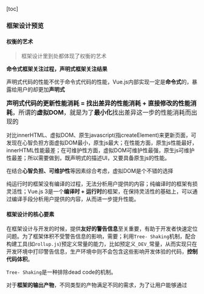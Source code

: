 [toc]

### 框架设计预览

#### 权衡的艺术

> 框架设计里到处都体现了权衡的艺术

**命令式框架关注过程，声明式框架关注结果**

声明式代码的性能不优于命令式代码的性能，Vue.js内部实现一定是**命令式**的，暴露给用户的却更加**声明式**

<font size="3">**声明式代码的更新性能消耗 = 找出差异的性能消耗 + 直接修改的性能消耗**，所谓的**虚拟DOM**，就是为了**最小化**找出差异这一步的性能消耗而出现的</font>

对比innerHTML、虚拟DOM、原生javascript(指createElement)来更新页面，可发现在心智负担方面虚拟DOM最小，原生js最大；在性能方面，原生js性能最好，innerHTML性能最差；在可维护性方面，虚拟DOM可维护性最强，原生js可维护性最差；所以需要做到，既声明式的描述UI，又要具备原生js的性能。

在结合**心智负担、可维护性**等因素综合考虑，虚拟DOM是个不错的选择

纯运行时的框架没有编译的过程，无法分析用户提供的内容；纯编译时的框架有损灵活性；Vue.js 3是一个**编译时 + 运行时**的框架，在保持灵活性的基础上，可以通过编译手段分析用户提供的内容，从而进一步提升性能。

#### 框架设计的核心要素

在框架设计与开发的时候，提供**友好的警告信息**至关重要，有助于开发者快速定位问题。为了框架体积不受警告信息的影响，需要；利用`Tree- Shaking`机制，配合构建工具(如`rollup.js`)预定义常量的能力，比如预定义`_DEV_`常量，从而实现只在开发环境中打印警告信息，生产环境中则不会包含这些影响开发体验的代码，**控制代码体积**。

`Tree- Shaking`是一种排除dead code的机制。

对于**框架的输出产物**，不同类型的产物满足不同的需求，为了让用户能够通过<script>标签直接引用并使用，我们需要输出 IIFE格式的资源，即立即调用的函数表达式。为了让用户能够通过 <script type="module"> 引用并使用，我们需要输出 ESM格式的资源。这里需要注意的是，ESM 格式的资源有两种：用于浏览器的 `esm-browser.js` 和用于打包工具的`esm-bundler.js` 它们的区别在于对预定义常量`_DEV_`的处理，前者直接将`_ DEV_ `常量替换为字面量 true 或false(从而控制需要`Tree-Shaking`的代码)，后者则将`_DEV_ `常量替换为` process.env.NODE_ ENV !=='production'` 语句。

框架的错误处理做得好坏直接决定了用户应用程序的健壮性，同时还决定了用户开发应月处理错误的心智负担。框架需要为用户提供统一的**错误处理接口**，这样用户可以通过注册自定的错误处理两数来处理全部的框架异常。

框架还需提供更加良好的`TypeScript`**类型支持**



#### Vue.js设计思路

本章中，介绍了声明式地描述 UI 的概念。vuejs 是一个声明式的框架，声明式的好处在于，它直接表达结果，用户不需要关注过程。vuejs采用模板的方式来描述UI，但它同样支持使用虛拟DOM 来描述 UI。虛拟DOM 要比模板更加灵活，但模板要比虚拟DOM 更加直观。

**渲染器**的作用是，把**虚拟 DOM** 对象渲染为真实DOM 元素。它的工作原理是递归地遍历虚拟 DOM 对象，并调用原生 DOM API 来完成真实DOM 的创建。渲染器的精髓在于后续的更新，它会通过 <font size="3">**DIFF算法**</font>找出变更点，并且只会更新需要更新的内容。

组件其实就是**一组虛拟DOM元素的封装**，它可以是一个返回虛拟DOM 的函数，也可以是一个对象，但这个对象下必须要有一个函数，用来产出组件要渲染的虚拟 DOM。渲染器在渲染组件时，会先获取组件要渲染的内容，即执行组件的渲染函数并得到其返回值，称之为 subtree，最后再递归地调用渲染器将 subtree 渲染出来即可。

Vuejs 的模板会被一个叫作**编译器**的程序编译为渲染函数，编译器、渲染器都是 Vue.js 的核心组成部分，它们共同构成一个有机的整体，不同模块之间互相配合，进一步提升框架性能。

<img src="https://raw.githubusercontent.com/zhedieya/MyPics/main/typora-img/image-20230215235745491.png" alt="image-20230215235745491" style="zoom:50%;" />



### 响应系统

#### 响应系统的作用与实现

```js
const obj = {text: 'cyk'}
function effect() {
  document.body.innerText = obj.text
}
```

希望值变化后，副作用函数effect会重新执行，更新数据，为了实现响应式数据，可以先发现两点线索：

- 当副作用函数执行时会出发obj.text的**读取**操作
- 当修改obj.text时，会出发字段obj.text的**设置**操作

初始想法是当读取obj.text字段时，可以将副作用函数存储到一个“桶”里，这样，当设置obj.text时，再将该副作用函数取出来执行即可。

在Vue3中，使用代理对象`Proxy`来拦截一个对象属性的读取和设置操作

初始版本直接通过名字(effect)来获取副作用函数，很不方便，后来完善后：

- 当**读取**操作发生时，将副作用函数收集到桶里
- 当**设置**操作发生时，从桶中取出副作用函数并执行

通过注册全局变量来存储被注册的副作用函数，解决了上述问题，不过也发现，由于**没有在副作用函数与被操作的目标字段之间建立明确的联系**，导致无论读取的是什么属性，都会收集副作用函数；无论设置的是什么属性，都会把桶里的副作用函数取出并执行。这需要重新设计桶的结构，不能再简单的使用一个Set作为桶了。

```js
function effect(function effectFn(){
  document.body.innerText = obj.text
})
```

此段代码存在三个角色

- 被操作的代理对象obj
- 被操作的字段名text
- 使用effect函数注册的副作用函数effectFn

若用target代表一个代理对象所代理的原始对象，用key来表示被操作的字段名，用effectFn来表示被注册的副作用函数，那么可以建立如下的关系

```shell
--target
     --key
        --effectFn
```

选择`WeakMap`来存储副作用函数和目标字段的关系，选择`WeakMap`来存储是因为WeakMap对key是弱引用，若用户侧对代码对target没有任何引用，target会被垃圾回收器回收。

<img src="https://raw.githubusercontent.com/zhedieya/MyPics/main/typora-img/image-20230217001550046.png" alt="image-20230217001550046" style="zoom:30%;" align='left'/>

<img src="https://raw.githubusercontent.com/zhedieya/MyPics/main/typora-img/image-20230217002243702.png" alt="image-20230217002243702" style="zoom:50%;" align="left"/>

```js
// 存储副作用函数的桶
const bucket = new WeakMap()
// 原始数据
const data = { text: 'hello world' }

const obj = new Proxy(data, {
  // 拦截对象属性的读取
  get(target, key) {
    // 收集依赖，将副作用函数添加进桶
    track(target, key)
    return target[key]
  },
  // 拦截对象属性的设置
  set(target, key, newVal) {
    target[key] = newVal
    // 触发变化，将副作用函数从桶中取出并执行
    trigger(target, key)
  },
})

//在get拦截函数内调用track函数追踪变化，收集依赖
function track(target, key) {
  if (!activeEffect) return
  // 根据target从桶里拿到depsMap，值是Map(key --> effects)
  let depsMap = bucket.get(target)
  // 若不存在，创建一个Map并与target关联
  if (!depsMap) bucket.set(target, (depsMap = new Map()))
  // 根据key从depsMap里拿到deps，是Set类型，存放着与key相关的副作用函数effects
  let deps = depsMap.get(key)
  // 若不存在，创建一个Set并与key关联
  if (!deps) depsMap.set(key, (deps = new Set()))
  deps.add(activeEffect)
}

//在set拦截函数内调用trigger函数触发变化
function trigger(target, key) {
  const depsMap = bucket.get(target)
  if (!depsMap) return
  const effects = depsMap.get(key)
  effects && effects.forEach((fn) => fn())
}

// 用一个全局变量存储当前激活的 effect 函数
let activeEffect = undefined
function effect(fn) {
  // 当调用 effect 注册副作用函数时，将副作用函数复制给 activeEffect
  activeEffect = fn
  // 执行副作用函数
  fn()
}

effect(() => {
  console.log('effect run')
  document.body.innerText = obj.text
})

setTimeout(() => {
  obj.text = 'hello vue3'
}, 1000)
```

以上便是一个相对完善的响应式系统

如此就完备了吗？ 当然不是，首先便是**分支切换**

```js
 const data = { ok: true, text: 'hello world' }
 const obj = new Proxy(data, { /* ... */ })

 effect(function effectFn() {
   document.body.innerText = obj.ok ? obj.text : 'not'
 })
```

根据上述代码，可知由于字段obj.ok的初始值为`true`，所以副作用函数首先会被字段data.ok和data.text所对应的依赖集合收集，当obj.ok的值改为`false`时，会触发副作用函数重新执行，由于此时obj.text不会被执行，所以理想状态下副作用函数effectFn不应该被obj.text所对应的依赖集合收集，但目前我们的代码实现不了这一点，**会产生遗留的副作用函数**，因为我们只要修改了obj.text的值，effect都会重新执行，即使innerText的值不需要变化。

解决这个问题也很简单，只需在每次执行副作用函数后，将它从所有相关的依赖集合中删除，因此需要重新设计部分函数。

在`track`中完成对依赖集合的收集

```js
function track(target, key) {
  /* let depsMap = bucket.get(target)
  if (!depsMap) {
    bucket.set(target, (depsMap = new Map()))
  }
  let deps = depsMap.get(key)
  if (!deps) {
    depsMap.set(key, (deps = new Set()))
  } */
  // deps就是与当前副作用函数相关的依赖集合
  deps.add(activeEffect)
  // 将该依赖集合存储到activeEffect.deps中
  activeEffect.deps.push(deps)
}
```

<img src="https://raw.githubusercontent.com/zhedieya/MyPics/main/typora-img/image-20230219225137550.png" alt="image-20230219225137550" style="zoom:40%;" align="left" />

有了这个联系后，我们就可以在每次副作用函数执行时，获取到所有相关联的依赖集合，进而将副作用函数从依赖集合中删除

```js
// 用一个全局变量存储当前激活的 effect 函数
let activeEffect
function effect(fn) {
  const effectFn = () => {
    cleanup(effectFn)
    // 当调用 effect 注册副作用函数时，将副作用函数复制给 activeEffect
    activeEffect = effectFn
    fn()
  }
  // activeEffect.deps 用来存储所有与该副作用函数相关的依赖集合
  effectFn.deps = []
  // 执行副作用函数
  effectFn()
}

function cleanup(effectFn) {
  for (let i = 0; i < effectFn.deps.length; i++) {
    const deps = effectFn.deps[i]
    deps.delete(effectFn)
  }
  effectFn.deps.length = 0
}
```

但此时依然没完，问题出现在`trigger`函数中，在该函数内部会遍历effect集合并执行副作用函数，由于是个Set集合，根据语言规范描述，当调用forEach遍历Set集合时，如果一个值已经被访问过了，但该值被删除并重新添加到了集合，若此时forEach没有遍历结束，那么该值会重新被访问，所以会出现类似`set.delete(1)  set.add(1)`这样的代码，会导致无限执行，解决方法是构造一个新的Set集合并遍历。

```js
 function trigger(target, key) {
  const depsMap = bucket.get(target)
  if (!depsMap) return
  const effects = depsMap.get(key)

  const effectsToRun = new Set()
  effects && effects.forEach((effectFn) => effectsToRun.add(effectFn))
  effectsToRun.forEach((effectFn) => effectFn())
  // effects && effects.forEach(effectFn => effectFn())
}
```

**嵌套的effect：**

对于Vue.js来说，渲染函数是会运行在一个effect()函数中的，所以当组件发生嵌套时，也会发生effect()嵌套，上述代码目前不支持effect()嵌套，问题出在我们实现的effect函数与activeEffect上，我们是用的全局变量activeEffect来存储通过effect函数注册的副作用函数，这意味着当副作用函数发生嵌套时，内层副作用函数的执行会覆盖activeEffect的值，这时如果再有响应式数据执行依赖收集，即使这个响应式数据是在外层副作用函数中读取的，它们收集到的副作用函数也都会是内层副作用函数。

我们需要一个**副作用函数栈effectStack**，当副作用函数执行时，会被压入栈，执行完毕后会被弹出，并始终让activeEffect指向栈顶顶副作用函数，这样就能做到一个响应式数据只会收集直接读取其值的副作用函数。

```js
// 用一个全局变量存储当前激活的 effect 函数
let activeEffect
const effectStack = []
function effect(fn) {
  const effectFn = () => {
    cleanup(effectFn)
    // 当调用 effect 注册副作用函数时，将副作用函数赋值给 activeEffect
    activeEffect = effectFn
    // 调用前将当前副作用函数压入栈中
    effectStack.push(effectFn)
    fn()
    // 副作用函数执行后，将当前副作用函数从栈中弹出
    effectStack.pop()
    activeEffect = effectStack[effectStack.length - 1]
  }
  // activeEffect.deps 用来存储所有与该副作用函数相关的依赖集合
  effectFn.deps = []
  // 执行副作用函数
  effectFn()
}
```

**避免无限递归循环**

实现一个完善的响应式系统需要考虑诸多细节，无限递归循环自然要考虑在内

```js
const data = {foo: 1}
const obj = new Proxy(data, {/*...*/})

effect(() => obj.foo++)
```

该注册的副作用函数的自增操作，会引起栈溢出，自增操作分开来看实际上是这样的：

```js
obj.foo = obj.foo + 1
```

在这个语句中，既会读取obj.foo的值，又会设置obj.foo的值，代码执行流程如下：首先读取obj.foo，触发`track`操作，将当前副作用函数收集到桶中，接着+1再赋值给obj.foo，会触发`trigger`操作，把桶里的副作用函数取出来执行，但问题是该副作用函数正在执行中，还没执行完毕就要开始下次执行，会导致无限递归地调用自己，爆栈。

分析问题后发现，读取和设置操作是在同一个副作用函数里的，此时无论时`track`还是`trigger`时收集的副作用函数，都是activeEffect。所以我们可以在trigger动作发生的时候增加守卫条件：**如果 trigger 触发执行的副作用函数与当前正在执行的副作用函数相同，则不触发执行**。

```js
function trigger(target, key) {
   const depsMap = bucket.get(target)
   if (!depsMap) return
   const effects = depsMap.get(key)

   const effectsToRun = new Set()
   effects && effects.forEach(effectFn => {
     // 如果 trigger 触发执行的副作用函数与当前正在执行的副作用函数相同，则不触发执行
     if (effectFn !== activeEffect) {  // 新增
       effectsToRun.add(effectFn)
     }
   })
   effectsToRun.forEach(effectFn => effectFn())
 }
```







